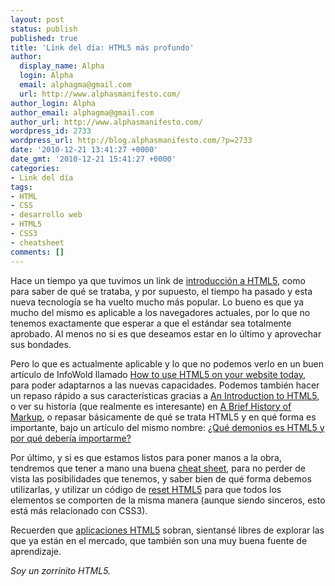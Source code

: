 ```yaml
---
layout: post
status: publish
published: true
title: 'Link del día: HTML5 más profundo'
author:
  display_name: Alpha
  login: Alpha
  email: alphagma@gmail.com
  url: http://www.alphasmanifesto.com/
author_login: Alpha
author_email: alphagma@gmail.com
author_url: http://www.alphasmanifesto.com/
wordpress_id: 2733
wordpress_url: http://blog.alphasmanifesto.com/?p=2733
date: '2010-12-21 13:41:27 +0000'
date_gmt: '2010-12-21 15:41:27 +0000'
categories:
- Link del día
tags:
- HTML
- CSS
- desarrollo web
- HTML5
- CSS3
- cheatsheet
comments: []
---
```


Hace un tiempo ya que tuvimos un link de <a href="https://blog.alphasmanifesto.com/2010/02/02/link-del-dia-sumergiendonos-en-html5/">introducción a HTML5</a>, como para saber de qué se trataba, y por supuesto, el tiempo ha pasado y esta nueva tecnología se ha vuelto mucho más popular. Lo bueno es que ya mucho del mismo es aplicable a los navegadores actuales, por lo que no tenemos exactamente que esperar a que el estándar sea totalmente aprobado. Al menos no si es que deseamos estar en lo último y aprovechar sus bondades.

Pero lo que es actualmente aplicable y lo que no podemos verlo en un buen artículo de InfoWold llamado <a href="http://infoworld.com/d/applications/how-use-html5-your-website-today-220">How to use HTML5 on your website today</a>, para poder adaptarnos a las nuevas capacidades. Podemos también hacer un repaso rápido a sus características gracias a <a href="http://adactio.com/extras/slides/html5onlineconf/">An Introduction to HTML5</a>, o ver su historia (que realmente es interesante) en <a href="http://www.alistapart.com/articles/a-brief-history-of-markup/">A Brief History of Markup</a>, o repasar básicamente de qué se trata HTML5 y en qué forma es importante, bajo un artículo del mismo nombre: <a href="http://www.microsiervos.com/archivo/internet/html5-por-que-deberia-importarme.html"> ¿Qué demonios es HTML5 y por qué debería importarme?</a>

Por último, y si es que estamos listos para poner manos a la obra, tendremos que tener a mano una buena <a href="http://woorkup.com/2009/12/16/html5-visual-cheat-sheet-reloaded/">cheat sheet</a>, para no perder de vista las posibilidades que tenemos, y saber bien de qué forma debemos utilizarlas, y utilizar un código de <a href="http://html5reset.org/">reset HTML5</a> para que todos los elementos se comporten de la misma manera (aunque siendo sinceros, esto está más relacionado con CSS3).

Recuerden que <a href="blog.alphasmanifesto.com/tag/html5">aplicaciones HTML5</a> sobran, sientansé libres de explorar las que ya están en el mercado, que también son una muy buena fuente de aprendizaje.

_Soy un zorrinito HTML5._
